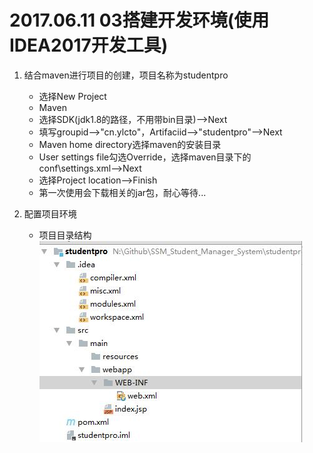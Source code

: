 # 2017.06.11 03搭建开发环境(使用IDEA2017开发工具)  
 
1. 结合maven进行项目的创建，项目名称为studentpro  

	- 选择New Project  
	- Maven  
	- 选择SDK(jdk1.8的路径，不用带bin目录)-->Next
	- 填写groupid-->"cn.ylcto"，Artifaciid-->"studentpro"-->Next  
	- Maven home directory选择maven的安装目录  
	- User settings file勾选Override，选择maven目录下的conf\settings.xml-->Next  
	- 选择Project location-->Finish  
	- 第一次使用会下载相关的jar包，耐心等待...

2. 配置项目环境

	- 项目目录结构
	![](./images/01.jpg)